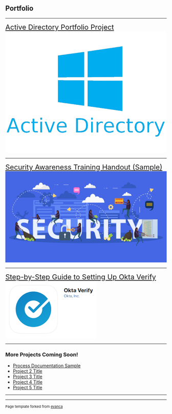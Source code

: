 ## Portfolio

---

<a href="https://docs.google.com/document/d/1LjVmpAgmeowX52kBEeOwCJLxqr1QInc3Cn0AEELo3-s/edit?usp=sharing" 
   style="font-size: 22px;">Active Directory Portfolio Project</a>
<img src="images/pngegg.png?raw=true"/>

---
<a href="/pdf/Sec_Aware_Train_v3.pdf" style="font-size: 22px;">Security Awareness Training Handout (Sample)</a>
<img src="images/security_stock_photo.jpg?raw=true"/>

---
<a href="/pdf/MFA_Setup_Guide_v3.pdf" style="font-size: 22px;">Step-by-Step Guide to Setting Up Okta Verify</a>
<img src="images/blobid0.png?raw=true"/>

---

### More Projects Coming Soon!

- [Process Documentation Sample](/pdf/PortProj1.pdf)
- [Project 2 Title](http://example.com/)
- [Project 3 Title](http://example.com/)
- [Project 4 Title](http://example.com/)
- [Project 5 Title](http://example.com/)

---




---
<p style="font-size:11px">Page template forked from <a href="https://github.com/evanca/quick-portfolio">evanca</a></p>
<!-- Remove above link if you don't want to attibute -->
